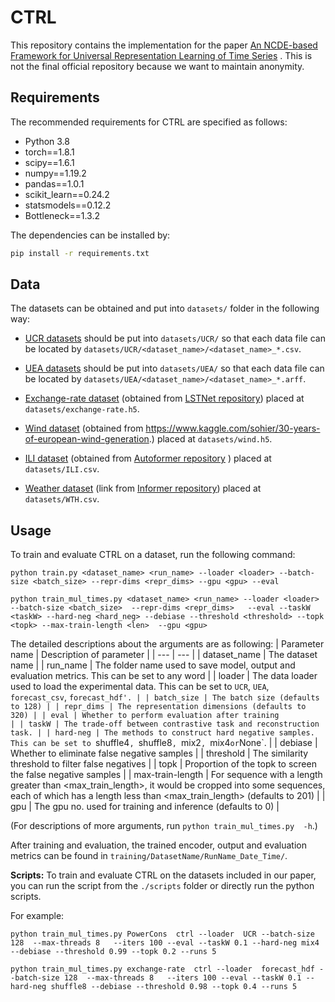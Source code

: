 # CTRL

This repository contains the implementation for the paper [An NCDE-based Framework for Universal Representation Learning of Time Series](https://openreview.net/forum?id=mDJ1XRwLU4B) . This is not the final official repository because we want to maintain anonymity.

## Requirements

The recommended requirements for CTRL are specified as follows:
* Python 3.8
* torch==1.8.1
* scipy==1.6.1
* numpy==1.19.2
* pandas==1.0.1
* scikit_learn==0.24.2
* statsmodels==0.12.2
* Bottleneck==1.3.2

The dependencies can be installed by:
```bash
pip install -r requirements.txt
```

## Data

The datasets can be obtained and put into `datasets/` folder in the following way:

* [UCR datasets](https://www.cs.ucr.edu/~eamonn/time_series_data_2018) should be put into `datasets/UCR/` so that each data file can be located by `datasets/UCR/<dataset_name>/<dataset_name>_*.csv`.

* [UEA datasets](http://www.timeseriesclassification.com) should be put into `datasets/UEA/` so that each data file can be located by `datasets/UEA/<dataset_name>/<dataset_name>_*.arff`.

* [Exchange-rate dataset](https://drive.google.com/file/d/1pjgw4vJJffmhDGVzJmpBH5hbKTHBWaqB/view?usp=share_link) (obtained from [LSTNet repository](https://github.com/laiguokun/multivariate-time-series-data)) placed at `datasets/exchange-rate.h5`.

* [Wind dataset](https://drive.google.com/file/d/13L7K6Jkmf-u9--9lDkZQY0JTQIeL5Xqe/view?usp=share_link) (obtained from https://www.kaggle.com/sohier/30-years-of-european-wind-generation.) placed at `datasets/wind.h5`.

* [ILI dataset](https://drive.google.com/drive/folders/1DasX30lzEwcVXYaNeyMlQ0PSmCQSow5h?usp=share_link) (obtained from [Autoformer repository](https://github.com/thuml/Autoformer) ) placed at `datasets/ILI.csv`.

* [Weather dataset](https://drive.google.com/drive/folders/1ohGYWWohJlOlb2gsGTeEq3Wii2egnEPR) (link from [Informer repository](https://github.com/zhouhaoyi/Informer2020)) placed at `datasets/WTH.csv`.

  


## Usage

To train and evaluate CTRL on a dataset, run the following command:

```train & evaluate
python train.py <dataset_name> <run_name> --loader <loader> --batch-size <batch_size> --repr-dims <repr_dims> --gpu <gpu> --eval

python train_mul_times.py <dataset_name> <run_name> --loader <loader> --batch-size <batch_size>  --repr-dims <repr_dims>   --eval --taskW <taskW> --hard-neg <hard_neg> --debiase --threshold <threshold> --topk <topk> --max-train-length <len>  --gpu <gpu>
```
The detailed descriptions about the arguments are as following:
| Parameter name | Description of parameter |
| --- | --- |
| dataset_name | The dataset name |
| run_name | The folder name used to save model, output and evaluation metrics. This can be set to any word |
| loader | The data loader used to load the experimental data. This can be set to `UCR`, `UEA`, `forecast_csv`, `forecast_hdf'. |
| batch_size | The batch size (defaults to 128) |
| repr_dims | The representation dimensions (defaults to 320) |
| eval | Whether to perform evaluation after training                 |
| taskW | The trade-off between contrastive task and reconstruction task. |
| hard-neg | The methods to construct hard negative samples. This can be set to `shuffle4`, `shuffle8`, `mix2`, `mix4` or `None`. |
| debiase | Whether to eliminate false negative samples |
| threshold | The similarity threshold to filter false negatives |
| topk             | Proportion of the topk to screen the false negative samples  |
| max-train-length | For sequence with a length greater than <max_train_length>, it would be cropped into some sequences, each of which has a length less than <max_train_length> (defaults to 201) |
| gpu              | The gpu no. used for training and inference (defaults to 0)  |

(For descriptions of more arguments, run `python train_mul_times.py  -h`.)

After training and evaluation, the trained encoder, output and evaluation metrics can be found in `training/DatasetName/RunName_Date_Time/`. 

**Scripts:** To train and evaluate CTRL  on  the datasets included in our paper, you can run the script from the `./scripts` folder or  directly run the python scripts.

For example:

```
python train_mul_times.py PowerCons  ctrl --loader  UCR --batch-size 128  --max-threads 8   --iters 100 --eval --taskW 0.1 --hard-neg mix4 --debiase --threshold 0.99 --topk 0.2 --runs 5
```

```
python train_mul_times.py exchange-rate  ctrl --loader  forecast_hdf --batch-size 128  --max-threads 8   --iters 100 --eval --taskW 0.1 --hard-neg shuffle8 --debiase --threshold 0.98 --topk 0.4 --runs 5
```


